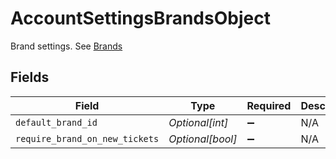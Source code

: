 # AccountSettingsBrandsObject

Brand settings. See [Brands](#brands)


## Fields

| Field                          | Type                           | Required                       | Description                    |
| ------------------------------ | ------------------------------ | ------------------------------ | ------------------------------ |
| `default_brand_id`             | *Optional[int]*                | :heavy_minus_sign:             | N/A                            |
| `require_brand_on_new_tickets` | *Optional[bool]*               | :heavy_minus_sign:             | N/A                            |